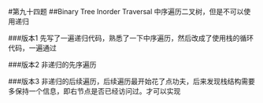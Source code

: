 #第九十四题
##Binary Tree Inorder Traversal
中序遍历二叉树，但是不可以使用递归

###版本1
先写了一遍递归代码，熟悉了一下中序遍历，然后改成了使用栈的循环代码，一遍通过

###版本2
非递归的先序遍历

###版本3
非递归的后续遍历，后续遍历最开始花了点功夫，后来发现栈结构需要多保持一个信息，即右节点是否已经访问过。才可以实现